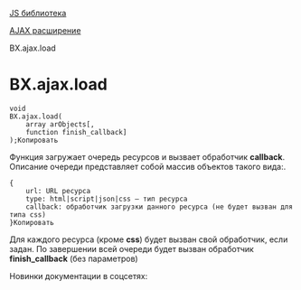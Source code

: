 [JS библиотека](/api_help/js_lib/index.php)

[AJAX расширение](/api_help/js_lib/ajax/index.php)

BX.ajax.load

BX.ajax.load
============

```
void 
BX.ajax.load(
	array arObjects[,
	function finish_callback]
);Копировать
```

Функция загружает очередь ресурсов и вызвает обработчик **callback**. Описание очереди представляет собой массив объектов такого вида:.

```
{
	url: URL ресурса
	type: html|script|json|css – тип ресурса
	callback: обработчик загрузки данного ресурса (не будет вызван для типа css)
}Копировать
```

Для каждого ресурса (кроме **css**) будет вызван свой обработчик, если задан. По завершении всей очереди будет вызван обработчик **finish\_callback** (без параметров)

Новинки документации в соцсетях: